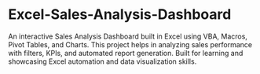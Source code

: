# Excel-Sales-Analysis-Dashboard
An interactive Sales Analysis Dashboard built in Excel using VBA, Macros, Pivot Tables, and Charts. This project helps in analyzing sales performance with filters, KPIs, and automated report generation. Built for learning and showcasing Excel automation and data visualization skills.
